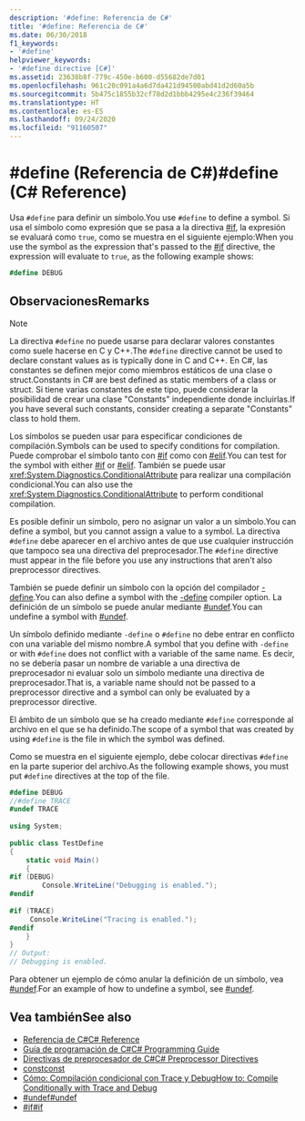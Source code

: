 ```yaml
---
description: '#define: Referencia de C#'
title: '#define: Referencia de C#'
ms.date: 06/30/2018
f1_keywords:
- '#define'
helpviewer_keywords:
- '#define directive [C#]'
ms.assetid: 23638b8f-779c-450e-b600-d55682de7d01
ms.openlocfilehash: 961c20c091a4a6d7da421d94500abd41d2d60a5b
ms.sourcegitcommit: 5b475c1855b32cf78d2d1bbb4295e4c236f39464
ms.translationtype: HT
ms.contentlocale: es-ES
ms.lasthandoff: 09/24/2020
ms.locfileid: "91160507"
---
```

# <a name="define-c-reference"></a><span data-ttu-id="e1d6c-103">#define (Referencia de C#)</span><span class="sxs-lookup"><span data-stu-id="e1d6c-103">#define (C# Reference)</span></span>

<span data-ttu-id="e1d6c-104">Usa `#define` para definir un símbolo.</span><span class="sxs-lookup"><span data-stu-id="e1d6c-104">You use `#define` to define a symbol.</span></span> <span data-ttu-id="e1d6c-105">Si usa el símbolo como expresión que se pasa a la directiva [#if](./preprocessor-if.md), la expresión se evaluará como `true`, como se muestra en el siguiente ejemplo:</span><span class="sxs-lookup"><span data-stu-id="e1d6c-105">When you use the symbol as the expression that's passed to the [#if](./preprocessor-if.md) directive, the expression will evaluate to `true`, as the following example shows:</span></span>  

 ```csharp
 #define DEBUG
 ```
  
## <a name="remarks"></a><span data-ttu-id="e1d6c-106">Observaciones</span><span class="sxs-lookup"><span data-stu-id="e1d6c-106">Remarks</span></span>  
  
> [!NOTE]
> <span data-ttu-id="e1d6c-107">La directiva `#define` no puede usarse para declarar valores constantes como suele hacerse en C y C++.</span><span class="sxs-lookup"><span data-stu-id="e1d6c-107">The `#define` directive cannot be used to declare constant values as is typically done in C and C++.</span></span> <span data-ttu-id="e1d6c-108">En C#, las constantes se definen mejor como miembros estáticos de una clase o struct.</span><span class="sxs-lookup"><span data-stu-id="e1d6c-108">Constants in C# are best defined as static members of a class or struct.</span></span> <span data-ttu-id="e1d6c-109">Si tiene varias constantes de este tipo, puede considerar la posibilidad de crear una clase "Constants" independiente donde incluirlas.</span><span class="sxs-lookup"><span data-stu-id="e1d6c-109">If you have several such constants, consider creating a separate "Constants" class to hold them.</span></span>  
  
 <span data-ttu-id="e1d6c-110">Los símbolos se pueden usar para especificar condiciones de compilación.</span><span class="sxs-lookup"><span data-stu-id="e1d6c-110">Symbols can be used to specify conditions for compilation.</span></span> <span data-ttu-id="e1d6c-111">Puede comprobar el símbolo tanto con [#if](./preprocessor-if.md) como con [#elif](./preprocessor-elif.md).</span><span class="sxs-lookup"><span data-stu-id="e1d6c-111">You can test for the symbol with either [#if](./preprocessor-if.md) or [#elif](./preprocessor-elif.md).</span></span> <span data-ttu-id="e1d6c-112">También se puede usar <xref:System.Diagnostics.ConditionalAttribute> para realizar una compilación condicional.</span><span class="sxs-lookup"><span data-stu-id="e1d6c-112">You can also use the <xref:System.Diagnostics.ConditionalAttribute> to perform conditional compilation.</span></span>  
  
 <span data-ttu-id="e1d6c-113">Es posible definir un símbolo, pero no asignar un valor a un símbolo.</span><span class="sxs-lookup"><span data-stu-id="e1d6c-113">You can define a symbol, but you cannot assign a value to a symbol.</span></span> <span data-ttu-id="e1d6c-114">La directiva `#define` debe aparecer en el archivo antes de que use cualquier instrucción que tampoco sea una directiva del preprocesador.</span><span class="sxs-lookup"><span data-stu-id="e1d6c-114">The `#define` directive must appear in the file before you use any instructions that aren't also preprocessor directives.</span></span>  
  
 <span data-ttu-id="e1d6c-115">También se puede definir un símbolo con la opción del compilador [-define](../compiler-options/define-compiler-option.md).</span><span class="sxs-lookup"><span data-stu-id="e1d6c-115">You can also define a symbol with the [-define](../compiler-options/define-compiler-option.md) compiler option.</span></span> <span data-ttu-id="e1d6c-116">La definición de un símbolo se puede anular mediante [#undef](./preprocessor-undef.md).</span><span class="sxs-lookup"><span data-stu-id="e1d6c-116">You can undefine a symbol with [#undef](./preprocessor-undef.md).</span></span>  
  
 <span data-ttu-id="e1d6c-117">Un símbolo definido mediante `-define` o `#define` no debe entrar en conflicto con una variable del mismo nombre.</span><span class="sxs-lookup"><span data-stu-id="e1d6c-117">A symbol that you define with `-define` or with `#define` does not conflict with a variable of the same name.</span></span> <span data-ttu-id="e1d6c-118">Es decir, no se debería pasar un nombre de variable a una directiva de preprocesador ni evaluar solo un símbolo mediante una directiva de preprocesador.</span><span class="sxs-lookup"><span data-stu-id="e1d6c-118">That is, a variable name should not be passed to a preprocessor directive and a symbol can only be evaluated by a preprocessor directive.</span></span>  
  
 <span data-ttu-id="e1d6c-119">El ámbito de un símbolo que se ha creado mediante `#define` corresponde al archivo en el que se ha definido.</span><span class="sxs-lookup"><span data-stu-id="e1d6c-119">The scope of a symbol that was created by using `#define` is the file in which the symbol was defined.</span></span>  
  
 <span data-ttu-id="e1d6c-120">Como se muestra en el siguiente ejemplo, debe colocar directivas `#define` en la parte superior del archivo.</span><span class="sxs-lookup"><span data-stu-id="e1d6c-120">As the following example shows, you must put `#define` directives at the top of the file.</span></span>  
  
```csharp  
#define DEBUG  
//#define TRACE  
#undef TRACE  
  
using System;  
  
public class TestDefine  
{  
    static void Main()  
    {  
#if (DEBUG)  
        Console.WriteLine("Debugging is enabled.");  
#endif  
  
#if (TRACE)  
     Console.WriteLine("Tracing is enabled.");  
#endif  
    }  
}  
// Output:  
// Debugging is enabled.  
```  
  
 <span data-ttu-id="e1d6c-121">Para obtener un ejemplo de cómo anular la definición de un símbolo, vea [#undef](./preprocessor-undef.md).</span><span class="sxs-lookup"><span data-stu-id="e1d6c-121">For an example of how to undefine a symbol, see [#undef](./preprocessor-undef.md).</span></span>  
  
## <a name="see-also"></a><span data-ttu-id="e1d6c-122">Vea también</span><span class="sxs-lookup"><span data-stu-id="e1d6c-122">See also</span></span>

- [<span data-ttu-id="e1d6c-123">Referencia de C#</span><span class="sxs-lookup"><span data-stu-id="e1d6c-123">C# Reference</span></span>](../index.md)
- [<span data-ttu-id="e1d6c-124">Guía de programación de C#</span><span class="sxs-lookup"><span data-stu-id="e1d6c-124">C# Programming Guide</span></span>](../../programming-guide/index.md)
- [<span data-ttu-id="e1d6c-125">Directivas de preprocesador de C#</span><span class="sxs-lookup"><span data-stu-id="e1d6c-125">C# Preprocessor Directives</span></span>](./index.md)
- [<span data-ttu-id="e1d6c-126">const</span><span class="sxs-lookup"><span data-stu-id="e1d6c-126">const</span></span>](../keywords/const.md)
- [<span data-ttu-id="e1d6c-127">Cómo: Compilación condicional con Trace y Debug</span><span class="sxs-lookup"><span data-stu-id="e1d6c-127">How to: Compile Conditionally with Trace and Debug</span></span>](../../../framework/debug-trace-profile/how-to-compile-conditionally-with-trace-and-debug.md)
- [<span data-ttu-id="e1d6c-128">#undef</span><span class="sxs-lookup"><span data-stu-id="e1d6c-128">#undef</span></span>](./preprocessor-undef.md)
- [<span data-ttu-id="e1d6c-129">#if</span><span class="sxs-lookup"><span data-stu-id="e1d6c-129">#if</span></span>](./preprocessor-if.md)
